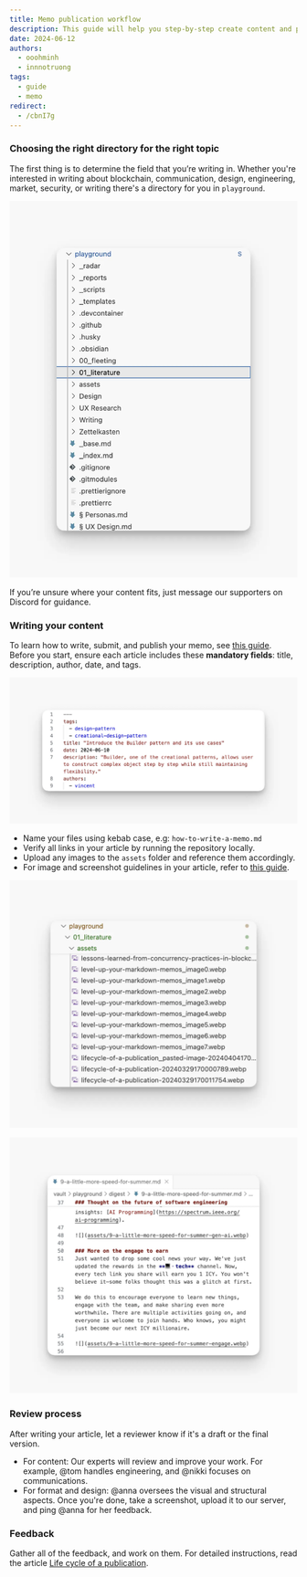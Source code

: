 ```yaml
---
title: Memo publication workflow
description: This guide will help you step-by-step create content and publish on memo.
date: 2024-06-12
authors:
  - ooohminh
  - innnotruong
tags:
  - guide
  - memo
redirect:
  - /cbnI7g
---
```


### Choosing the right directory for the right topic

The first thing is to determine the field that you’re writing in. Whether you're interested in writing about blockchain, communication, design, engineering, market, security, or writing there's a directory for you in `playground`.

![](assets/memo-publication-workflow-choose-topic.webp)

If you’re unsure where your content fits, just message our supporters on Discord for guidance.

### Writing your content

To learn how to write, submit, and publish your memo, see [this guide](publish-on-memo.md). Before you start, ensure each article includes these **mandatory fields**: title, description, author, date, and tags.

![](assets/memo-publication-workflow-metadata.webp)

- Name your files using kebab case, e.g: `how-to-write-a-memo.md`
- Verify all links in your article by running the repository locally.
- Upload any images to the `assets` folder and reference them accordingly.
- For image and screenshot guidelines in your article, refer to [this guide](../guides/take-better-screenshots-on-mac.md).

![](assets/memo-publication-workflow-images-format.webp)

![](assets/memo-publication-workflow-format.webp)

### Review process

After writing your article, let a reviewer know if it's a draft or the final version.

- For content: Our experts will review and improve your work. For example, @tom handles engineering, and @nikki focuses on communications.
- For format and design: @anna oversees the visual and structural aspects. Once you're done, take a screenshot, upload it to our server, and ping @anna for her feedback.

### Feedback

Gather all of the feedback, and work on them. For detailed instructions, read the article [Life cycle of a publication](publication-life-cycle.md).
